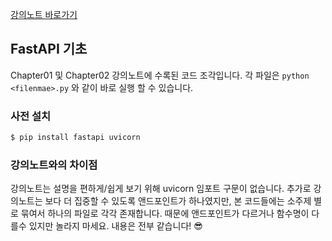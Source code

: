 [강의노트 바로가기](https://www.notion.so/fastapi/dddb1dba1d154834bd7968a8daf89995?v=c35c3464fa3d43b3b65d5cfd75cd84a5)

## FastAPI 기초

Chapter01 및 Chapter02 강의노트에 수록된 코드 조각입니다. 각 파일은 `python <filenmae>.py` 와 같이 바로 실행 할 수 있습니다.

### 사전 설치

```bash
$ pip install fastapi uvicorn
```

### 강의노트와의 차이점

강의노트는 설명을 편하게/쉽게 보기 위해 uvicorn 임포트 구문이 없습니다. 추가로 강의노트는 보다 더 집중할 수 있도록 앤드포인트가 하나였지만, 본 코드들에는 소주제 별로 묶여서 하나의 파일로 각각 존재합니다. 때문에 앤드포인트가 다르거나 함수명이 다를수 있지만 놀라지 마세요. 내용은 전부 같습니다! 😎
